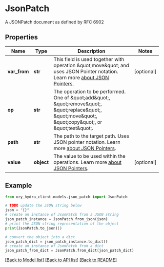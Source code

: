 # JsonPatch

A JSONPatch document as defined by RFC 6902

## Properties

Name | Type | Description | Notes
------------ | ------------- | ------------- | -------------
**var_from** | **str** | This field is used together with operation \&quot;move\&quot; and uses JSON Pointer notation.  Learn more [about JSON Pointers](https://datatracker.ietf.org/doc/html/rfc6901#section-5). | [optional] 
**op** | **str** | The operation to be performed. One of \&quot;add\&quot;, \&quot;remove\&quot;, \&quot;replace\&quot;, \&quot;move\&quot;, \&quot;copy\&quot;, or \&quot;test\&quot;. | 
**path** | **str** | The path to the target path. Uses JSON pointer notation.  Learn more [about JSON Pointers](https://datatracker.ietf.org/doc/html/rfc6901#section-5). | 
**value** | **object** | The value to be used within the operations.  Learn more [about JSON Pointers](https://datatracker.ietf.org/doc/html/rfc6901#section-5). | [optional] 

## Example

```python
from ory_hydra_client.models.json_patch import JsonPatch

# TODO update the JSON string below
json = "{}"
# create an instance of JsonPatch from a JSON string
json_patch_instance = JsonPatch.from_json(json)
# print the JSON string representation of the object
print(JsonPatch.to_json())

# convert the object into a dict
json_patch_dict = json_patch_instance.to_dict()
# create an instance of JsonPatch from a dict
json_patch_from_dict = JsonPatch.from_dict(json_patch_dict)
```
[[Back to Model list]](../README.md#documentation-for-models) [[Back to API list]](../README.md#documentation-for-api-endpoints) [[Back to README]](../README.md)


